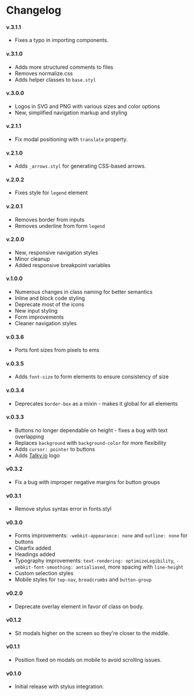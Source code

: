 # Changelog

#### v.3.1.1
* Fixes a typo in importing components.

#### v.3.1.0
* Adds more structured comments to files
* Removes normalize.css
* Adds helper classes to `base.styl`

#### v.3.0.0
* Logos in SVG and PNG with various sizes and color options
* New, simplified navigation markup and styling

#### v.2.1.1
* Fix modal positioning with `translate` property.

#### v.2.1.0
* Adds `_arrows.styl` for generating CSS-based arrows.

#### v.2.0.2
* Fixes style for `legend` element

#### v.2.0.1
* Removes border from inputs
* Removes underline from form `legend`

#### v.2.0.0
* New, responsive navigation styles
* Minor cleanup
* Added responsive breakpoint variables

#### v.1.0.0
* Numerous changes in class naming for better semantics
* Inline and block code styling
* Deprecate most of the icons
* New input styling
* Form improvements
* Cleaner navigation styles

#### v.0.3.6
* Ports font sizes from pixels to ems

#### v.0.3.5
* Adds `font-size` to form elements to ensure consistency of size

#### v.0.3.4
* Deprecates `border-box` as a mixin - makes it global for all elements

#### v.0.3.3
* Buttons no longer dependable on height - fixes a bug with text overlapping
* Replaces `background` with `background-color` for more flexibility
* Adds `cursor: pointer` to buttons
* Adds [Talky.io](https://talky.io/) logo

#### v0.3.2
* Fix a bug with improper negative margins for button groups

#### v0.3.1
* Remove stylus syntax error in fonts.styl

#### v0.3.0
* Forms improvements: `-webkit-appearance: none` and `outline: none` for buttons
* Clearfix added
* Headings added
* Typography improvements: `text-rendering: optimizeLegibility`, `-webkit-font-smoothing: antialiased`, more spacing with `line-height`
* Custom selection styles
* Mobile styles for `top-nav`, `breadcrumbs` and `button-group`

#### v0.2.0
* Deprecate overlay element in favor of class on body.

#### v0.1.2
* Sit modals higher on the screen so they're closer to the middle.

#### v0.1.1
* Position fixed on modals on mobile to avoid scrolling issues.

#### v0.1.0
* Initial release with stylus integration.
